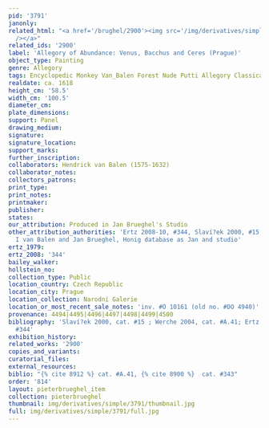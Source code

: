 ```yaml
---
pid: '3791'
janonly: 
related_html: "<a href='/brughel/2900'><img src='/img/derivatives/simple/2900/thumbnail.jpg'
  /></a>"
related_ids: '2900'
label: 'Allegory of Abundance: Venus, Bacchus and Ceres (Prague)'
object_type: Painting
genre: Allegory
tags: Encyclopedic Monkey Van_Balen Forest Nude Putti Allegory Classical Mythological
realdate: ca. 1618
height_cm: '58.5'
width_cm: '100.5'
diameter_cm: 
plate_dimensions: 
support: Panel
drawing_medium: 
signature: 
signature_location: 
support_marks: 
further_inscription: 
collaborators: Hendrick van Balen (1575-1632)
collaborator_notes: 
collectors_patrons: 
print_type: 
print_notes: 
printmaker: 
publisher: 
states: 
our_attribution: Produced in Jan Brueghel's Studio
other_attribution_authorities: 'Ertz 2008-10, #344, Slaví?ek 2000, #15, as Hendrick
  I van Balen and Jan Brueghel, Honig database as Jan and studio'
ertz_1979: 
ertz_2008: '344'
bailey_walker: 
hollstein_no: 
collection_type: Public
location_country: Czech Republic
location_city: Prague
location_collection: Narodní Galerie
location_or_most_recent_sale_notes: 'inv. #O 10161 (old no. #DO 4940)'
provenance: 4494|4495|4496|4497|4498|4499|4500
bibliography: 'Slaví?ek 2000, cat. #15 ; Werche 2004, cat. #A.41; Ertz 2008-10, cat.
  #344'
exhibition_history: 
related_works: '2900'
copies_and_variants: 
curatorial_files: 
external_resources: 
biblio: "{% cite 8912 %} cat. #A.41, {% cite 8900 %}  cat. #343"
order: '814'
layout: pieterbrueghel_item
collection: pieterbrueghel
thumbnail: img/derivatives/simple/3791/thumbnail.jpg
full: img/derivatives/simple/3791/full.jpg
---
```


